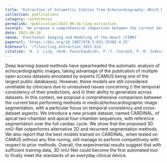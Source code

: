 ```yaml
---
title: "Extraction of Volumetric Indices from Echocardiography: Which Deep Learning Solution for Clinical Use?"
collection: publications
category: conferences
permalink: /publication/2023-06-16-ling-extraction
excerpt: 'We propose a comprehensive comparison between the current best performing methods in medical/echocardiographic image segmentation, with a particular focus on temporal consistency and cross-dataset aspects.'
date: 2023-06-16
venue: 'Functional Imaging and Modeling of the Heart (FIMH)'
paperurl: 'https://doi.org/10.1007/978-3-031-35302-4_25'
bibtexurl: '/files/ling_extraction_2023.bib'
citation: 'H. J. Ling, <b>N. Painchaud</b>, P.-Y. Courand, P.-M. Jodoin, D. Garcia, and O. Bernard, &quot;Extraction of Volumetric Indices from Echocardiography: Which Deep Learning Solution for Clinical Use?,&quot; in proc. <i>Functional Imaging and Modeling of the Heart (FIMH)</i>, 2023, pp. 245-254.'
---
```


Deep learning-based methods have spearheaded the automatic analysis of echocardiographic images, taking advantage of the publication of multiple open access datasets annotated by experts (CAMUS being one of the largest public databases). However, these models are still considered unreliable by clinicians due to unresolved issues concerning i) the temporal consistency of their predictions, and ii) their ability to generalize across datasets. In this context, we propose a comprehensive comparison between the current best performing methods in medical/echocardiographic image segmentation, with a particular focus on temporal consistency and cross-dataset aspects. We introduce a new private dataset, named CARDINAL, of apical two-chamber and apical four-chamber sequences, with reference segmentation over the full cardiac cycle. We show that the proposed 3D nnU-Net outperforms alternative 2D and recurrent segmentation methods. We also report that the best models trained on CARDINAL, when tested on CAMUS without any fine-tuning, still manage to perform competitively with respect to prior methods. Overall, the experimental results suggest that with sufficient training data, 3D nnU-Net could become the first automated tool to finally meet the standards of an everyday clinical device.